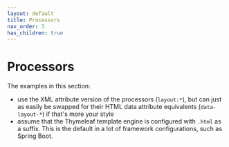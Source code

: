 ```yaml
---
layout: default
title: Processors
nav_order: 3
has_children: true
---
```


Processors
==========

The examples in this section:
 - use the XML attribute version of the processors (`layout:*`), but can just as
   easily be swapped for their HTML data attribute equivalents (`data-layout-*`)
   if that's more your style
 - assume that the Thymeleaf template engine is configured with `.html` as a
   suffix.  This is the default in a lot of framework configurations, such as
   Spring Boot.
